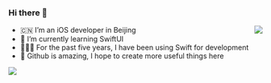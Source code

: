 ### Hi there 👋

<img align="right" src="https://github-readme-stats.vercel.app/api/top-langs/?username=wxxsw&hide=CSS,shell" />

- 🇨🇳 I’m an iOS developer in Beijing
- 🌱 I’m currently learning SwiftUI
- 👨🏻‍💻 For the past five years, I have been using Swift for development
- 🌟 Github is amazing, I hope to create more useful things here

<img src='https://github-readme-stats.vercel.app/api?username=wxxsw&show_icons=true&icon_color=FFAC46&title_color=FFAC46&text_color=718096&bg_color=ffffff&hide_title=true' />
